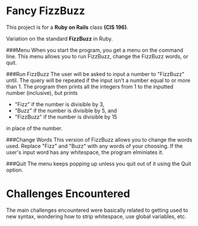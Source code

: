 Fancy FizzBuzz
==============

This project is for a **Ruby on Rails** class **(CIS 196)**.

Variation on the standard **FizzBuzz** in Ruby.

###Menu
When you start the program, you get a menu on the command line.
This menu allows you to run FizzBuzz, change the FizzBuzz words, or quit.

###Run FizzBuzz
The user will be asked to input a number to "FizzBuzz" until. The query will be repeated if the input isn't a number equal to or more than 1.
The program then prints all the integers from 1 to the inputted number (inclusive), but prints 
* "Fizz" if the number is divisible by 3,
* "Buzz" if the number is divisible by 5, and
* "FizzBuzz" if the number is divisible by 15

in place of the number. 

###Change Words
This version of FizzBuzz allows you to change the words used. Replace "Fizz" and "Buzz" with any words of your choosing. If the user's input word has any whitespace, the program elminiates it. 

###Quit
The menu keeps popping up unless you quit out of it using the Quit option.

Challenges Encountered
======================
The main challenges encountered were basically related to getting used to new syntax, wondering how to strip whitespace, use global variables, etc.